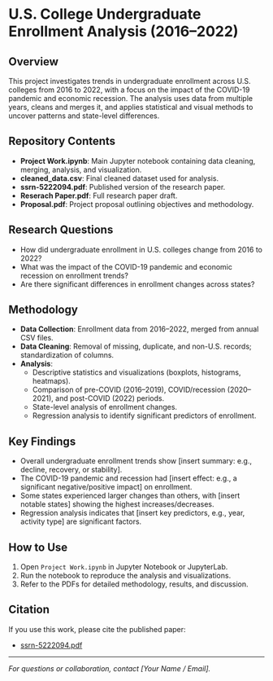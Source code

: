# U.S. College Undergraduate Enrollment Analysis (2016–2022)

## Overview

This project investigates trends in undergraduate enrollment across U.S. colleges from 2016 to 2022, with a focus on the impact of the COVID-19 pandemic and economic recession. The analysis uses data from multiple years, cleans and merges it, and applies statistical and visual methods to uncover patterns and state-level differences.

## Repository Contents

- **Project Work.ipynb**: Main Jupyter notebook containing data cleaning, merging, analysis, and visualization.
- **cleaned_data.csv**: Final cleaned dataset used for analysis.
- **ssrn-5222094.pdf**: Published version of the research paper.
- **Reserach Paper.pdf**: Full research paper draft.
- **Proposal.pdf**: Project proposal outlining objectives and methodology.

## Research Questions

- How did undergraduate enrollment in U.S. colleges change from 2016 to 2022?
- What was the impact of the COVID-19 pandemic and economic recession on enrollment trends?
- Are there significant differences in enrollment changes across states?

## Methodology

- **Data Collection**: Enrollment data from 2016–2022, merged from annual CSV files.
- **Data Cleaning**: Removal of missing, duplicate, and non-U.S. records; standardization of columns.
- **Analysis**: 
  - Descriptive statistics and visualizations (boxplots, histograms, heatmaps).
  - Comparison of pre-COVID (2016–2019), COVID/recession (2020–2021), and post-COVID (2022) periods.
  - State-level analysis of enrollment changes.
  - Regression analysis to identify significant predictors of enrollment.

## Key Findings

- Overall undergraduate enrollment trends show [insert summary: e.g., decline, recovery, or stability].
- The COVID-19 pandemic and recession had [insert effect: e.g., a significant negative/positive impact] on enrollment.
- Some states experienced larger changes than others, with [insert notable states] showing the highest increases/decreases.
- Regression analysis indicates that [insert key predictors, e.g., year, activity type] are significant factors.

## How to Use

1. Open `Project Work.ipynb` in Jupyter Notebook or JupyterLab.
2. Run the notebook to reproduce the analysis and visualizations.
3. Refer to the PDFs for detailed methodology, results, and discussion.

## Citation

If you use this work, please cite the published paper:

- [ssrn-5222094.pdf](ssrn-5222094.pdf)

---

*For questions or collaboration, contact [Your Name / Email].* 